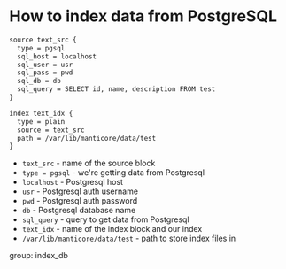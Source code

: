 # How to index data from PostgreSQL

```txt
source text_src {
  type = pgsql
  sql_host = localhost
  sql_user = usr
  sql_pass = pwd
  sql_db = db
  sql_query = SELECT id, name, description FROM test
}

index text_idx {
  type = plain
  source = text_src
  path = /var/lib/manticore/data/test
}
```

- `text_src` - name of the source block
- `type = pgsql` - we're getting data from Postgresql
- `localhost` - Postgresql host
- `usr` - Postgresql auth username
- `pwd` - Postgresql auth password
- `db` - Postgresql database name
- `sql_query` - query to get data from Postgresql
- `text_idx` - name of the index block and our index
- `/var/lib/manticore/data/test` - path to store index files in

group: index_db


